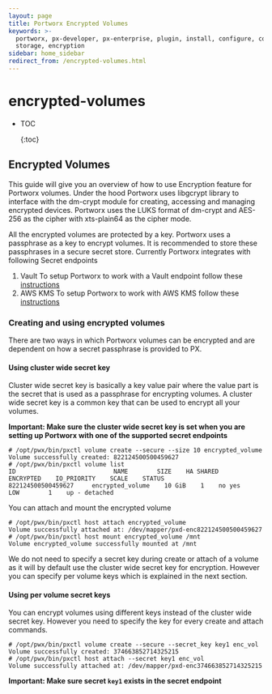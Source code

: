```yaml
---
layout: page
title: Portworx Encrypted Volumes
keywords: >-
  portworx, px-developer, px-enterprise, plugin, install, configure, container,
  storage, encryption
sidebar: home_sidebar
redirect_from: /encrypted-volumes.html
---
```


# encrypted-volumes

* TOC

  {:toc}

## Encrypted Volumes

This guide will give you an overview of how to use Encryption feature for Portworx volumes. Under the hood Portworx uses libgcrypt library to interface with the dm-crypt module for creating, accessing and managing encrypted devices. Portworx uses the LUKS format of dm-crypt and AES-256 as the cipher with xts-plain64 as the cipher mode.

All the encrypted volumes are protected by a key. Portworx uses a passphrase as a key to encrypt volumes. It is recommended to store these passphrases in a secure secret store. Currently Portworx integrates with following Secret endpoints

1. Vault To setup Portworx to work with a Vault endpoint follow these [instructions](https://github.com/venkatpx/px-docs/tree/3f39ba94d6d6d91385dcd6792eb6da61d0016b4d/portworx-with-vault.html)
2. AWS KMS To setup Portworx to work with AWS KMS follow these [instructions](https://github.com/venkatpx/px-docs/tree/3f39ba94d6d6d91385dcd6792eb6da61d0016b4d/portworx-with-aws-kms.html)

### Creating and using encrypted volumes

There are two ways in which Portworx volumes can be encrypted and are dependent on how a secret passphrase is provided to PX.

#### Using cluster wide secret key

Cluster wide secret key is basically a key value pair where the value part is the secret that is used as a passphrase for encrypting volumes. A cluster wide secret key is a common key that can be used to encrypt all your volumes.

**Important: Make sure the cluster wide secret key is set when you are setting up Portworx with one of the supported secret endpoints**

```text
# /opt/pwx/bin/pxctl volume create --secure --size 10 encrypted_volume
Volume successfully created: 822124500500459627
# /opt/pwx/bin/pxctl volume list
ID                           NAME        SIZE    HA SHARED    ENCRYPTED    IO_PRIORITY    SCALE    STATUS
822124500500459627     encrypted_volume    10 GiB    1    no yes        LOW        1    up - detached
```

You can attach and mount the encrypted volume

```text
# /opt/pwx/bin/pxctl host attach encrypted_volume
Volume successfully attached at: /dev/mapper/pxd-enc822124500500459627
# /opt/pwx/bin/pxctl host mount encrypted_volume /mnt
Volume encrypted_volume successfully mounted at /mnt
```

We do not need to specify a secret key during create or attach of a volume as it will by default use the cluster wide secret key for encryption. However you can specify per volume keys which is explained in the next section.

#### Using per volume secret keys

You can encrypt volumes using different keys instead of the cluster wide secret key. However you need to specify the key for every create and attach commands.

```text
# /opt/pwx/bin/pxctl volume create --secure --secret_key key1 enc_vol
Volume successfully created: 374663852714325215
# /opt/pwx/bin/pxctl host attach --secret key1 enc_vol
Volume successfully attached at: /dev/mapper/pxd-enc374663852714325215
```

**Important: Make sure secret **`key1`** exists in the secret endpoint**

